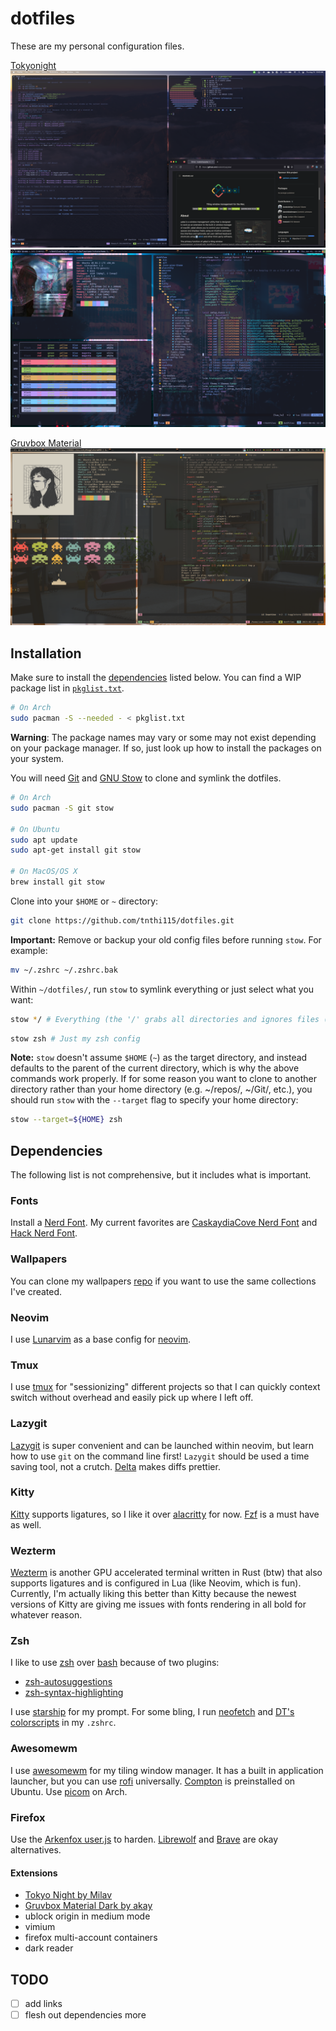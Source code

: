 # dotfiles

These are my personal configuration files.

[Tokyonight](https://github.com/folke/tokyonight.nvim)
![macos](scrots/macos.png)
![tokyonight](scrots/tokyonight.png)

[Gruvbox Material](https://github.com/sainnhe/gruvbox-material)
![gruvbox material](scrots/gruvbox-material.png)

## Installation

Make sure to install the [dependencies](#dependencies) listed below. You can
find a WIP package list in
[`pkglist.txt`](https://github.com/tnthi115/dotfiles/blob/master/pkglist.txt).

```sh
# On Arch
sudo pacman -S --needed - < pkglist.txt
```

**Warning**: The package names may vary or some may not exist depending on your
package manager. If so, just look up how to install the packages on your
system.

You will need [Git](https://git-scm.com/) and [GNU
Stow](https://www.gnu.org/software/stow/) to clone and symlink the dotfiles.

```sh
# On Arch
sudo pacman -S git stow

# On Ubuntu
sudo apt update
sudo apt-get install git stow

# On MacOS/OS X
brew install git stow
```

Clone into your `$HOME` or `~` directory:

```sh
git clone https://github.com/tnthi115/dotfiles.git
```

**Important:** Remove or backup your old config files before running `stow`.
For example:

```sh
mv ~/.zshrc ~/.zshrc.bak
```

Within `~/dotfiles/`, run `stow` to symlink everything or just select what you
want:

```sh
stow */ # Everything (the '/' grabs all directories and ignores files (e.g. README.md))
```

```sh
stow zsh # Just my zsh config
```

**Note:** `stow` doesn't assume `$HOME` (`~`) as the target directory, and instead
defaults to the parent of the current directory, which is why the above
commands work properly. If for some reason you want to clone to another
directory rather than your home directory (e.g. ~/repos/, ~/Git/, etc.), you
should run `stow` with the `--target` flag to specify your home directory:

```sh
stow --target=${HOME} zsh
```

## Dependencies

The following list is not comprehensive, but it includes what is important.

### Fonts

Install a [Nerd Font](https://www.nerdfonts.com/font-downloads). My current
favorites are [CaskaydiaCove Nerd
Font](https://github.com/ryanoasis/nerd-fonts/releases/download/v3.0.1/CascadiaCode.zip)
and [Hack Nerd
Font](https://github.com/ryanoasis/nerd-fonts/releases/download/v3.0.1/Hack.zip).

### Wallpapers

You can clone my wallpapers [repo](https://github.com/tnthi115/wallpapers) if
you want to use the same collections I've created.

### Neovim

I use [Lunarvim](https://www.lunarvim.org/) as a base config for [neovim](https://neovim.io/).

### Tmux

I use [tmux](https://github.com/tmux/tmux) for "sessionizing" different
projects so that I can quickly context switch without overhead and easily pick
up where I left off.

### Lazygit

[Lazygit](https://github.com/jesseduffield/lazygit) is super convenient and can
be launched within neovim, but learn how to use `git` on the command line
first! `Lazygit` should be used a time saving tool, not a crutch.
[Delta](https://github.com/dandavison/delta) makes diffs prettier.

### Kitty

[Kitty](https://sw.kovidgoyal.net/kitty/) supports ligatures, so I like it over
[alacritty](https://github.com/alacritty/alacritty) for now.
[Fzf](https://github.com/junegunn/fzf) is a must have as well.

### Wezterm

[Wezterm](https://github.com/wez/wezterm) is another GPU accelerated terminal
written in Rust (btw) that also supports ligatures and is configured in Lua
(like Neovim, which is fun). Currently, I'm actually liking this better than
Kitty because the newest versions of Kitty are giving me issues with fonts
rendering in all bold for whatever reason.

### Zsh

I like to use [zsh](https://wiki.archlinux.org/title/zsh) over
[bash](https://wiki.archlinux.org/title/bash) because of two plugins:

- [zsh-autosuggestions](https://github.com/zsh-users/zsh-autosuggestions)
- [zsh-syntax-highlighting](https://github.com/zsh-users/zsh-syntax-highlighting)

I use [starship](https://starship.rs/) for my prompt. For some bling, I run
[neofetch](https://github.com/dylanaraps/neofetch) and [DT's
colorscripts](https://gitlab.com/dwt1/shell-color-scripts) in my `.zshrc`.

### Awesomewm

I use [awesomewm](https://awesomewm.org/) for my tiling window manager. It has
a built in application launcher, but you can use
[rofi](https://github.com/davatorium/rofi) universally.
[Compton](https://github.com/chjj/compton) is preinstalled on Ubuntu. Use
[picom](https://github.com/yshui/picom) on Arch.

### Firefox

Use the [Arkenfox user.js](https://github.com/arkenfox/user.js) to harden. [Librewolf](https://librewolf.net/)
and [Brave](https://brave.com/) are okay alternatives.

#### Extensions

- [Tokyo Night by Milav](https://addons.mozilla.org/en-US/firefox/addon/tokyo-night-milav/?utm_source=addons.mozilla.org&utm_medium=referral&utm_content=search)
- [Gruvbox Material Dark by akay](https://addons.mozilla.org/en-US/firefox/addon/gruvbox-material-dark/?utm_source=addons.mozilla.org&utm_medium=referral&utm_content=search)
- ublock origin in medium mode
- vimium
- firefox multi-account containers
- dark reader

## TODO

- [ ] add links
- [ ] flesh out dependencies more
